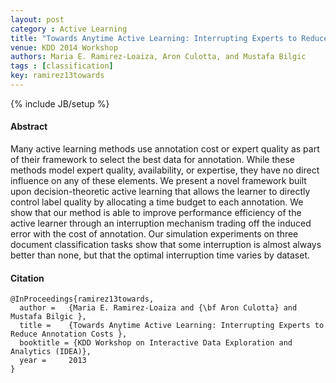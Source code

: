 ```yaml
---
layout: post
category : Active Learning
title: "Towards Anytime Active Learning: Interrupting Experts to Reduce Annotation Costs"
venue: KDD 2014 Workshop
authors: Maria E. Ramirez-Loaiza, Aron Culotta, and Mustafa Bilgic
tags : [classification]
key: ramirez13towards
---
```

{% include JB/setup %}

#### Abstract

Many active learning methods use annotation cost or expert quality as part of
their framework to select the best data for annotation. While these methods
model expert quality, availability, or expertise, they have no direct
influence on any of these elements. We present a novel framework built upon
decision-theoretic active learning that allows the learner to directly
control label quality by allocating a time budget to each annotation. We
show that our method is able to improve performance efficiency of the active
learner through an interruption mechanism trading off the induced error with
the cost of annotation. Our simulation experiments on three document
classification tasks show that some interruption is almost always better than
none, but that the optimal interruption time varies by dataset.

#### Citation

    @InProceedings{ramirez13towards,
	  author = 	 {Maria E. Ramirez-Loaiza and {\bf Aron Culotta} and Mustafa Bilgic },
      title = 	 {Towards Anytime Active Learning: Interrupting Experts to Reduce Annotation Costs },
      booktitle = {KDD Workshop on Interactive Data Exploration and Analytics (IDEA)},
      year = 	 2013
    }

